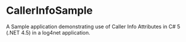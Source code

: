 CallerInfoSample
================

A Sample application demonstrating use of Caller Info Attributes in C# 5 (.NET 4.5)
in a log4net application.

